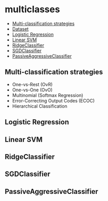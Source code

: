 # multiclasses 
- [Multi-classification strategies](#multi-classification-strategies)
- [Dataset](#dataset)
- [Logistic Regression](#logistic-regression)
- [Linear SVM](#linear-svm)
- [RidgeClassifier](#ridgeclassifier)
- [SGDClassifier](#sgdclassifier)
- [PassiveAggressiveClassifier](#passiveaggressiveclassifier)

## Multi-classification strategies
  - One-vs-Rest (OvR)
  - One-vs-One (OvO)
  - Multinomial (Softmax Regression)
  - Error-Correcting Output Codes (ECOC)	
  - Hierarchical Classification	


## Logistic Regression
## Linear SVM
## RidgeClassifier
## SGDClassifier
## PassiveAggressiveClassifier